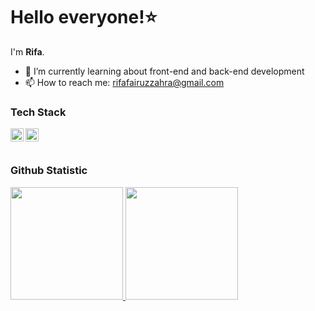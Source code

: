 # Hello everyone!⭐
I'm **Rifa**.<br>
- 🌱 I’m currently learning about front-end and back-end development
- 📫 How to reach me: rifafairuzzahra@gmail.com

### Tech Stack
  <a href="#"><img align="left" alt="JavaScript" title="JavaScript" width="21px" src="https://upload.wikimedia.org/wikipedia/commons/9/99/Unofficial_JavaScript_logo_2.svg" /></a>
  <a href="#"><img align="left" alt="JavaScript" title="VueJS" width="21px" src="https://upload.wikimedia.org/wikipedia/commons/9/95/Vue.js_Logo_2.svg" /></a>
  <br>
  <br>

### Github Statistic
<p align="left">
<a href="https://github.com/rivazhr">
  <img height="180em" src="https://github-readme-stats-eight-theta.vercel.app/api?username=rivazhr&show_icons=true&theme=algolia&include_all_commits=true&count_private=true"/>
  <img height="180em" src="https://github-readme-stats-eight-theta.vercel.app/api/top-langs/?username=rivazhr&layout=compact&langs_count=8&theme=algolia"/>
</a>
</p>
